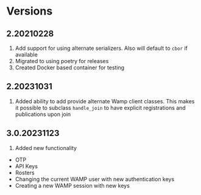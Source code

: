# Versions

## 2.20210228

1. Add support for using alternate serializers. Also will default to `cbor` if available
2. Migrated to using poetry for releases
3. Created Docker based container for testing

## 2.20231031

1. Added ability to add provide alternate Wamp client classes. This makes it possible to
   subclass `handle_join` to have explicit registrations and publications upon join

## 3.0.20231123

1. Added new functionality
  - OTP
  - API Keys
  - Rosters
  - Changing the current WAMP user with new authentication keys
  - Creating a new WAMP session with new keys
